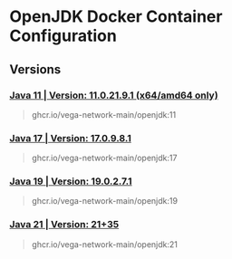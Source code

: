 # OpenJDK Docker Container Configuration

## Versions

### [Java 11 | Version: 11.0.21.9.1 (x64/amd64 only)](https://github.com/vega-network-main/java-docker-images/tree/main/OpenJDK/11)
> ghcr.io/vega-network-main/openjdk:11

### [Java 17 | Version: 17.0.9.8.1](https://github.com/vega-network-main/java-docker-images/tree/main/OpenJDK/17)
> ghcr.io/vega-network-main/openjdk:17

### [Java 19 | Version: 19.0.2.7.1](https://github.com/vega-network-main/java-docker-images/tree/main/OpenJDK/19)
> ghcr.io/vega-network-main/openjdk:19

### [Java 21 | Version: 21+35](https://github.com/vega-network-main/java-docker-images/tree/main/OpenJDK/21)
> ghcr.io/vega-network-main/openjdk:21
